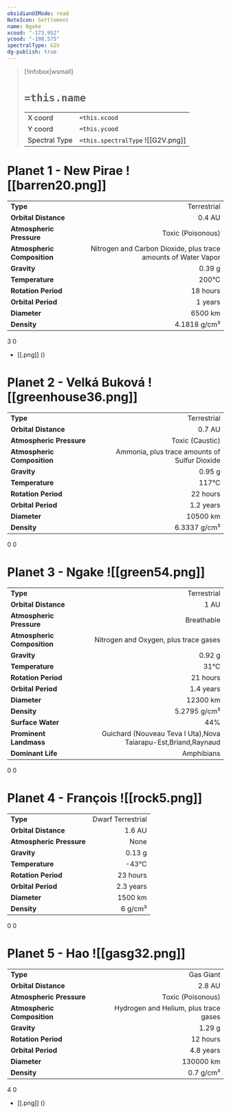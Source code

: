 ```yaml
---
obsidianUIMode: read
NoteIcon: Settlement
name: Ngake
xcood: "-173.952"
ycood: "-198.575"
spectralType: G2V
dg-publish: true
---
```

> [!infobox|wsmall]
> # `=this.name`
> | | |
> | - | - |
> | X coord | `=this.xcood` |
> | Y coord| `=this.ycood` |
> | Spectral Type | `=this.spectralType` ![[G2V.png]] |

# Planet 1 - New Pirae ![[barren20.png]]
|                             |                           |
| --------------------------- | -------------------------:|
| **Type**                    |             Terrestrial |
| **Orbital Distance**        |   0.4 AU |
| **Atmospheric Pressure**    |       Toxic (Poisonous) |
| **Atmospheric Composition** |      Nitrogen and Carbon Dioxide, plus trace amounts of Water Vapor |
| **Gravity**                 |        0.39 g |
| **Temperature**             |    200°C |
| **Rotation Period**         |  18 hours |
| **Orbital Period** | 1 years |
| **Diameter**                |      6500 km | 
| **Density**                 |    4.1818 g/cm³ |



3
0

- [[.png]]  ()

# Planet 2 - Velká Buková ![[greenhouse36.png]]
|                             |                           |
| --------------------------- | -------------------------:|
| **Type**                    |             Terrestrial |
| **Orbital Distance**        |   0.7 AU |
| **Atmospheric Pressure**    |       Toxic (Caustic) |
| **Atmospheric Composition** |      Ammonia, plus trace amounts of Sulfur Dioxide |
| **Gravity**                 |        0.95 g |
| **Temperature**             |    117°C |
| **Rotation Period**         |  22 hours |
| **Orbital Period** | 1.2 years |
| **Diameter**                |      10500 km | 
| **Density**                 |    6.3337 g/cm³ |



0
0



# Planet 3 - Ngake ![[green54.png]]
|                             |                           |
| --------------------------- | -------------------------:|
| **Type**                    |             Terrestrial |
| **Orbital Distance**        |   1 AU |
| **Atmospheric Pressure**    |       Breathable |
| **Atmospheric Composition** |      Nitrogen and Oxygen, plus trace gases |
| **Gravity**                 |        0.92 g |
| **Temperature**             |    31°C |
| **Rotation Period**         |  21 hours |
| **Orbital Period** | 1.4 years |
| **Diameter**                |      12300 km | 
| **Density**                 |    5.2795 g/cm³ |
| **Surface Water**           |           44% | 
| **Prominent Landmass**      |         Guichard (Nouveau Teva I Uta),Nova Taiarapu-Est,Briand,Raynaud | 
| **Dominant Life**           |         Amphibians |



0
0



# Planet 4 - François ![[rock5.png]]
|                             |                           |
| --------------------------- | -------------------------:|
| **Type**                    |             Dwarf Terrestrial |
| **Orbital Distance**        |   1.6 AU |
| **Atmospheric Pressure**    |       None |
| **Gravity**                 |        0.13 g |
| **Temperature**             |    -43°C |
| **Rotation Period**         |  23 hours |
| **Orbital Period** | 2.3 years |
| **Diameter**                |      1500 km | 
| **Density**                 |    6 g/cm³ |



0
0



# Planet 5 - Hao ![[gasg32.png]]
|                             |                           |
| --------------------------- | -------------------------:|
| **Type**                    |             Gas Giant |
| **Orbital Distance**        |   2.8 AU |
| **Atmospheric Pressure**    |       Toxic (Poisonous) |
| **Atmospheric Composition** |      Hydrogen and Helium, plus trace gases |
| **Gravity**                 |        1.29 g |
| **Rotation Period**         |  12 hours |
| **Orbital Period** | 4.8 years |
| **Diameter**                |      130000 km | 
| **Density**                 |    0.7 g/cm³ |



4
0

- [[.png]]  ()


